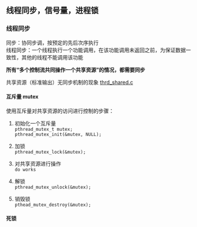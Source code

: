 ## 线程同步，信号量，进程锁


### 线程同步

同步：协同步调，按预定的先后次序执行  
线程同步：一个线程执行一个功能调用，在该功能调用未返回之前，为保证数据一致性，其他的线程不能调用该功能  
       
**所有“多个控制流共同操作一个共享资源”的情况，都需要同步**  

共享资源（标准输出）无同步机制的现象 [thrd_shared.c](thrd_shared.c)

     

#### 互斥量 mutex

使用互斥量对共享资源的访问进行控制的步骤：  
       
1. 初始化一个互斥量  
`pthread_mutex_t mutex;`  
`pthread_mutex_init(&mutex, NULL);`  

2. 加锁  
`pthread_mutex_lock(&mutex);`  

3. 对共享资源进行操作  
`do works`  

4. 解锁  
`pthread_mutex_unlock(&mutex);`  

5. 销毁锁  
`pthead_mutex_destroy(&mutex);` 


#### 死锁

     
